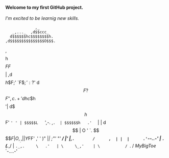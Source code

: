 **Welcome to my first GitHub project.**<br/><br/>
_I'm excited to be learnig new skills._

                 ,_
       _,..._  ,d$$ccc_
      d$$$$$$hc$$$$$$$$h.
    ,d$$$$$$$$$$$$$$$O$$$.
   ,$$$$h$$$$$FF$$$$$$$$$|
  ,d$$$$$h$$F;' `F$$;':?$'
  d$$F?$$$F'      ',c. +'
 d$$h     c$$h    $$$$'|
d$$$h    $$F'     `' ' |
$$$$$L   `',-.    ,`.  |
$$$$$$h   .'  `      | |
d$$$$$$   |        O ' `.
 $$$$$F   | O  , __. , | |
  Y$FF'      ,' '  )"  |_|
  ;"'      "'   __/    |'
 |,`.        /      ,  |
 |  |      .'`--..-'   |
 `. `       (.___,/    |
   `._,.     \   .'   |
        \     \_,'    |
         \           /
          `.        /
*MyBigToe*  `-....-'














